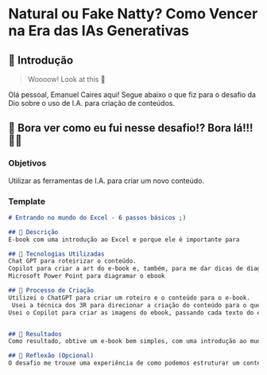 # Natural ou Fake Natty? Como Vencer na Era das IAs Generativas

## 🚀 Introdução

> Woooow! Look at this 👀

Olá pessoal, Emanuel Caires aqui! Segue abaixo o que fiz para o desafio da Dio sobre o uso de I.A. para criação de conteúdos.

## 🎯 Bora ver como eu fui nesse desafio!? Bora lá!!! 💪🤓

### Objetivos

Utilizar as ferramentas de I.A. para criar um novo conteúdo.

### Template

```markdown
# Entrando no mundo do Excel - 6 passos básicos ;)

## 📒 Descrição
E-book com uma introdução ao Excel e porque ele é importante para 

## 🤖 Tecnologias Utilizadas
Chat GPT para roteirizar o conteúdo. 
Copilot para criar a art do e-book e, também, para me dar dicas de diagramação
Microsoft Power Point para diagramar o ebook

## 🧐 Processo de Criação
Utilizei o ChatGPT para criar um roteiro e o conteúdo para o e-book.
 Usei a técnica dos 3R para direcionar a criação do conteúdo para o que eu desejava.
Usei o Copilot para criar as imagens do ebook, passando cada texto do e-book como parâmetro, e o PowerPoint para diagramá-lo.


## 🚀 Resultados
Como resultado, obtive um e-book bem simples, com uma introdução ao mundo do Excel, focando no público jovem que está entrando no mercado de trabalho.

## 💭 Reflexão (Opcional)
O desafio me trouxe uma experiência de como podemos estruturar um conteúdo bem mais rápido que começar do zero. De fato a IA me tirou dúvidas, fez sugestões e, sabendo perguntar e direcionar, as respostas são quase sempre aquilo que procuramos.
```

